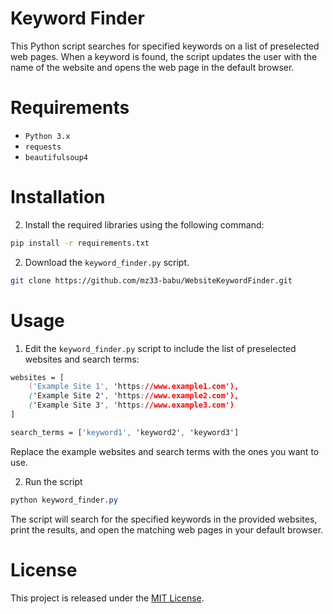 # Keyword Finder

This Python script searches for specified keywords on a list of preselected web pages. When a keyword is found, the script updates the user with the name of the website and opens the web page in the default browser.

# Requirements
* `Python 3.x`
* `requests`
* `beautifulsoup4`


# Installation
2. Install the required libraries using the following command:
```bash
pip install -r requirements.txt
```
2. Download the `keyword_finder.py` script.
```bash
git clone https://github.com/mz33-babu/WebsiteKeywordFinder.git
```
# Usage
1. Edit the `keyword_finder.py` script to include the list of preselected websites and search terms:
```css
websites = [
    ('Example Site 1', 'https://www.example1.com'),
    ('Example Site 2', 'https://www.example2.com'),
    ('Example Site 3', 'https://www.example3.com')
]

search_terms = ['keyword1', 'keyword2', 'keyword3']
```
Replace the example websites and search terms with the ones you want to use.

2. Run the script
```css
python keyword_finder.py
```
The script will search for the specified keywords in the provided websites, print the results, and open the matching web pages in your default browser.

# License
This project is released under the [MIT License](https://opensource.org/license/mit/).

